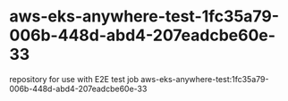 # aws-eks-anywhere-test-1fc35a79-006b-448d-abd4-207eadcbe60e-33
repository for use with E2E test job aws-eks-anywhere-test:1fc35a79-006b-448d-abd4-207eadcbe60e-33
